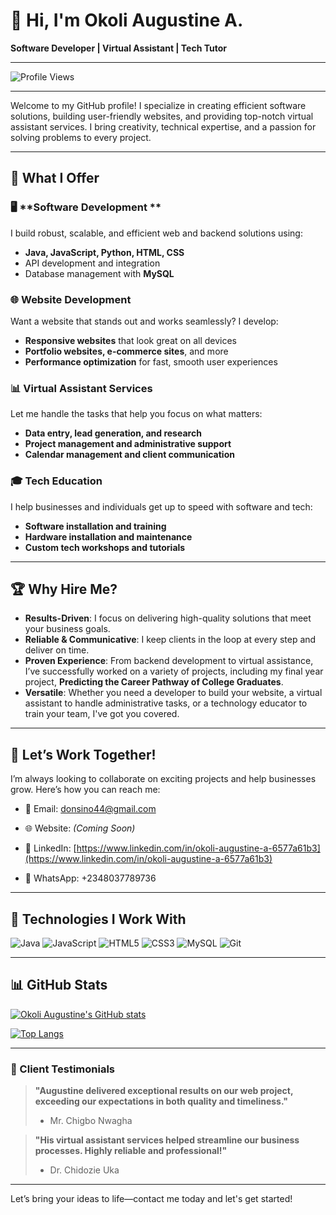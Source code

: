# 👋 Hi, I'm Okoli Augustine A.

**Software Developer | Virtual Assistant  | Tech Tutor**

---
![Profile Views](https://hits.sh/github.com/donsino.svg?style=for-the-badge)

---

Welcome to my GitHub profile! I specialize in creating efficient software solutions, building user-friendly websites, and providing top-notch virtual assistant services. I bring creativity, technical expertise, and a passion for solving problems to every project.

---

## 🚀 What I Offer

### 🖥️ **Software Development **
I build robust, scalable, and efficient web and backend solutions using:
- **Java, JavaScript, Python, HTML, CSS**
- API development and integration
- Database management with **MySQL**

### 🌐 **Website Development**
Want a website that stands out and works seamlessly? I develop:
- **Responsive websites** that look great on all devices
- **Portfolio websites, e-commerce sites**, and more
- **Performance optimization** for fast, smooth user experiences

### 📊 **Virtual Assistant Services**
Let me handle the tasks that help you focus on what matters:
- **Data entry, lead generation, and research**
- **Project management and administrative support**
- **Calendar management and client communication**

### 🎓 **Tech Education**
I help businesses and individuals get up to speed with software and tech:
- **Software installation and training**
- **Hardware installation and maintenance**
- **Custom tech workshops and tutorials**

---

## 🏆 Why Hire Me?

- **Results-Driven**: I focus on delivering high-quality solutions that meet your business goals.
- **Reliable & Communicative**: I keep clients in the loop at every step and deliver on time.
- **Proven Experience**: From backend development to virtual assistance, I’ve successfully worked on a variety of projects, including my final year project, **Predicting the Career Pathway of College Graduates**.
- **Versatile**: Whether you need a developer to build your website, a virtual assistant to handle administrative tasks, or a technology educator to train your team, I've got you covered.

---

## 💼 Let’s Work Together!

I’m always looking to collaborate on exciting projects and help businesses grow. Here’s how you can reach me:

- 📧 Email: [donsino44@gmail.com](mailto:donsino44@gmail.com)
- 🌐 Website: *(Coming Soon)*

- 💼 LinkedIn: [https://www.linkedin.com/in/okoli-augustine-a-6577a61b3](https://www.linkedin.com/in/okoli-augustine-a-6577a61b3)
- 💬 WhatsApp: +2348037789736

---

## 🔧 Technologies I Work With

![Java](https://img.shields.io/badge/Java-ED8B00?style=for-the-badge&logo=java&logoColor=white)
![JavaScript](https://img.shields.io/badge/JavaScript-323330?style=for-the-badge&logo=javascript&logoColor=F7DF1E)
![HTML5](https://img.shields.io/badge/HTML5-E34F26?style=for-the-badge&logo=html5&logoColor=white)
![CSS3](https://img.shields.io/badge/CSS3-1572B6?style=for-the-badge&logo=css3&logoColor=white)
![MySQL](https://img.shields.io/badge/MySQL-00000F?style=for-the-badge&logo=mysql&logoColor=white)
![Git](https://img.shields.io/badge/Git-F05032?style=for-the-badge&logo=git&logoColor=white)

---

## 📊 GitHub Stats

[![Okoli Augustine's GitHub stats](https://github-readme-stats.vercel.app/api?username=donsino&show_icons=true&theme=tokyonight)](https://github.com/donsino)

[![Top Langs](https://github-readme-stats.vercel.app/api/top-langs/?username=donsino&layout=compact&theme=tokyonight)](https://github.com/donsino)

---


### 🌟 Client Testimonials

> **"Augustine delivered exceptional results on our web project, exceeding our expectations in both quality and timeliness."**  
> - Mr. Chigbo Nwagha

> **"His virtual assistant services helped streamline our business processes. Highly reliable and professional!"**  
> - Dr. Chidozie Uka

---

Let’s bring your ideas to life—contact me today and let's get started!
